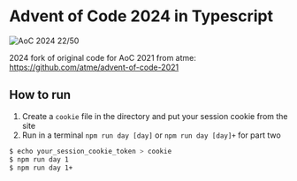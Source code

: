 # Advent of Code 2024 in Typescript

![AoC 2024 22/50](https://img.shields.io/badge/AoC%202024-22%2F50-orange)

2024 fork of original code for AoC 2021 from atme: https://github.com/atme/advent-of-code-2021

## How to run

1. Create a `cookie` file in the directory and put your session cookie from the site
2. Run in a terminal `npm run day [day]` or `npm run day [day]+` for part two

```sh
$ echo your_session_cookie_token > cookie
$ npm run day 1
$ npm run day 1+
```
